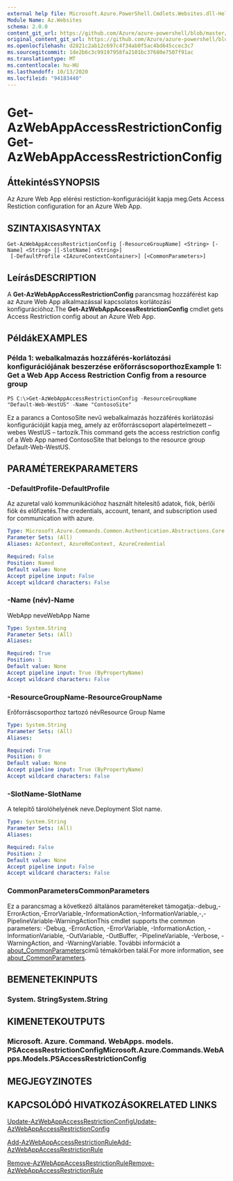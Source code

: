 ```yaml
---
external help file: Microsoft.Azure.PowerShell.Cmdlets.Websites.dll-Help.xml
Module Name: Az.Websites
schema: 2.0.0
content_git_url: https://github.com/Azure/azure-powershell/blob/master/src/Websites/Websites/help/Get-AzWebAppAccessRestrictionConfig.md
original_content_git_url: https://github.com/Azure/azure-powershell/blob/master/src/Websites/Websites/help/Get-AzWebAppAccessRestrictionConfig.md
ms.openlocfilehash: d2821c2ab12c697c4f34ab0f5ac4bd645ccec3c7
ms.sourcegitcommit: 1de2b6c3c99197958fa2101bc37680e7507f91ac
ms.translationtype: MT
ms.contentlocale: hu-HU
ms.lasthandoff: 10/13/2020
ms.locfileid: "94183440"
---
```

# <span data-ttu-id="893ce-101">Get-AzWebAppAccessRestrictionConfig</span><span class="sxs-lookup"><span data-stu-id="893ce-101">Get-AzWebAppAccessRestrictionConfig</span></span>

## <span data-ttu-id="893ce-102">Áttekintés</span><span class="sxs-lookup"><span data-stu-id="893ce-102">SYNOPSIS</span></span>
<span data-ttu-id="893ce-103">Az Azure Web App elérési restiction-konfigurációját kapja meg.</span><span class="sxs-lookup"><span data-stu-id="893ce-103">Gets Access Restiction configuration for an Azure Web App.</span></span>

## <span data-ttu-id="893ce-104">SZINTAXISA</span><span class="sxs-lookup"><span data-stu-id="893ce-104">SYNTAX</span></span>

```
Get-AzWebAppAccessRestrictionConfig [-ResourceGroupName] <String> [-Name] <String> [[-SlotName] <String>]
 [-DefaultProfile <IAzureContextContainer>] [<CommonParameters>]
```

## <span data-ttu-id="893ce-105">Leírás</span><span class="sxs-lookup"><span data-stu-id="893ce-105">DESCRIPTION</span></span>
<span data-ttu-id="893ce-106">A **Get-AzWebAppAccessRestrictionConfig** parancsmag hozzáférést kap az Azure Web App alkalmazással kapcsolatos korlátozási konfigurációhoz.</span><span class="sxs-lookup"><span data-stu-id="893ce-106">The **Get-AzWebAppAccessRestrictionConfig** cmdlet gets Access Restriction config about an Azure Web App.</span></span>

## <span data-ttu-id="893ce-107">Példák</span><span class="sxs-lookup"><span data-stu-id="893ce-107">EXAMPLES</span></span>

### <span data-ttu-id="893ce-108">Példa 1: webalkalmazás hozzáférés-korlátozási konfigurációjának beszerzése erőforráscsoporthoz</span><span class="sxs-lookup"><span data-stu-id="893ce-108">Example 1: Get a Web App Access Restriction Config from a resource group</span></span>
```
PS C:\>Get-AzWebAppAccessRestrictionConfig -ResourceGroupName "Default-Web-WestUS" -Name "ContosoSite"
```

<span data-ttu-id="893ce-109">Ez a parancs a ContosoSite nevű webalkalmazás hozzáférés korlátozási konfigurációját kapja meg, amely az erőforráscsoport alapértelmezett – webes WestUS – tartozik.</span><span class="sxs-lookup"><span data-stu-id="893ce-109">This command gets the access restriction config of a Web App named ContosoSite that belongs to the resource group Default-Web-WestUS.</span></span>

## <span data-ttu-id="893ce-110">PARAMÉTEREK</span><span class="sxs-lookup"><span data-stu-id="893ce-110">PARAMETERS</span></span>

### <span data-ttu-id="893ce-111">-DefaultProfile</span><span class="sxs-lookup"><span data-stu-id="893ce-111">-DefaultProfile</span></span>
<span data-ttu-id="893ce-112">Az azuretal való kommunikációhoz használt hitelesítő adatok, fiók, bérlői fiók és előfizetés.</span><span class="sxs-lookup"><span data-stu-id="893ce-112">The credentials, account, tenant, and subscription used for communication with azure.</span></span>

```yaml
Type: Microsoft.Azure.Commands.Common.Authentication.Abstractions.Core.IAzureContextContainer
Parameter Sets: (All)
Aliases: AzContext, AzureRmContext, AzureCredential

Required: False
Position: Named
Default value: None
Accept pipeline input: False
Accept wildcard characters: False
```

### <span data-ttu-id="893ce-113">-Name (név)</span><span class="sxs-lookup"><span data-stu-id="893ce-113">-Name</span></span>
<span data-ttu-id="893ce-114">WebApp neve</span><span class="sxs-lookup"><span data-stu-id="893ce-114">WebApp Name</span></span>

```yaml
Type: System.String
Parameter Sets: (All)
Aliases:

Required: True
Position: 1
Default value: None
Accept pipeline input: True (ByPropertyName)
Accept wildcard characters: False
```

### <span data-ttu-id="893ce-115">-ResourceGroupName</span><span class="sxs-lookup"><span data-stu-id="893ce-115">-ResourceGroupName</span></span>
<span data-ttu-id="893ce-116">Erőforráscsoporthoz tartozó név</span><span class="sxs-lookup"><span data-stu-id="893ce-116">Resource Group Name</span></span>

```yaml
Type: System.String
Parameter Sets: (All)
Aliases:

Required: True
Position: 0
Default value: None
Accept pipeline input: True (ByPropertyName)
Accept wildcard characters: False
```

### <span data-ttu-id="893ce-117">-SlotName</span><span class="sxs-lookup"><span data-stu-id="893ce-117">-SlotName</span></span>
<span data-ttu-id="893ce-118">A telepítő tárolóhelyének neve.</span><span class="sxs-lookup"><span data-stu-id="893ce-118">Deployment Slot name.</span></span>

```yaml
Type: System.String
Parameter Sets: (All)
Aliases:

Required: False
Position: 2
Default value: None
Accept pipeline input: False
Accept wildcard characters: False
```

### <span data-ttu-id="893ce-119">CommonParameters</span><span class="sxs-lookup"><span data-stu-id="893ce-119">CommonParameters</span></span>
<span data-ttu-id="893ce-120">Ez a parancsmag a következő általános paramétereket támogatja:-debug,-ErrorAction,-ErrorVariable,-InformationAction,-InformationVariable,-,-PipelineVariable-WarningAction</span><span class="sxs-lookup"><span data-stu-id="893ce-120">This cmdlet supports the common parameters: -Debug, -ErrorAction, -ErrorVariable, -InformationAction, -InformationVariable, -OutVariable, -OutBuffer, -PipelineVariable, -Verbose, -WarningAction, and -WarningVariable.</span></span> <span data-ttu-id="893ce-121">További információt a [about_CommonParameters](http://go.microsoft.com/fwlink/?LinkID=113216)című témakörben talál.</span><span class="sxs-lookup"><span data-stu-id="893ce-121">For more information, see [about_CommonParameters](http://go.microsoft.com/fwlink/?LinkID=113216).</span></span>

## <span data-ttu-id="893ce-122">BEMENETEK</span><span class="sxs-lookup"><span data-stu-id="893ce-122">INPUTS</span></span>

### <span data-ttu-id="893ce-123">System. String</span><span class="sxs-lookup"><span data-stu-id="893ce-123">System.String</span></span>

## <span data-ttu-id="893ce-124">KIMENETEK</span><span class="sxs-lookup"><span data-stu-id="893ce-124">OUTPUTS</span></span>

### <span data-ttu-id="893ce-125">Microsoft. Azure. Command. WebApps. models. PSAccessRestrictionConfig</span><span class="sxs-lookup"><span data-stu-id="893ce-125">Microsoft.Azure.Commands.WebApps.Models.PSAccessRestrictionConfig</span></span>

## <span data-ttu-id="893ce-126">MEGJEGYZI</span><span class="sxs-lookup"><span data-stu-id="893ce-126">NOTES</span></span>

## <span data-ttu-id="893ce-127">KAPCSOLÓDÓ HIVATKOZÁSOK</span><span class="sxs-lookup"><span data-stu-id="893ce-127">RELATED LINKS</span></span>

[<span data-ttu-id="893ce-128">Update-AzWebAppAccessRestrictionConfig</span><span class="sxs-lookup"><span data-stu-id="893ce-128">Update-AzWebAppAccessRestrictionConfig</span></span>](./Update-AzWebAppAccessRestrictionConfig.md)

[<span data-ttu-id="893ce-129">Add-AzWebAppAccessRestrictionRule</span><span class="sxs-lookup"><span data-stu-id="893ce-129">Add-AzWebAppAccessRestrictionRule</span></span>](./Add-AzWebAppAccessRestrictionRule.md)

[<span data-ttu-id="893ce-130">Remove-AzWebAppAccessRestrictionRule</span><span class="sxs-lookup"><span data-stu-id="893ce-130">Remove-AzWebAppAccessRestrictionRule</span></span>](./Remove-AzWebAppAccessRestrictionRule.md)
